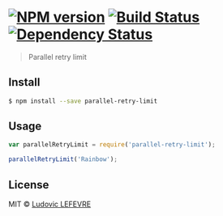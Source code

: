 #  [![NPM version][npm-image]][npm-url] [![Build Status][travis-image]][travis-url] [![Dependency Status][daviddm-image]][daviddm-url]

> Parallel retry limit


## Install

```sh
$ npm install --save parallel-retry-limit
```


## Usage

```js
var parallelRetryLimit = require('parallel-retry-limit');

parallelRetryLimit('Rainbow');
```


## License

MIT © [Ludovic LEFEVRE](http://www.ludoviclefevre.fr)


[npm-image]: https://badge.fury.io/js/parallel-retry-limit.svg
[npm-url]: https://npmjs.org/package/parallel-retry-limit
[travis-image]: https://travis-ci.org/ludoviclefevre/parallel-retry-limit.svg?branch=master
[travis-url]: https://travis-ci.org/ludoviclefevre/parallel-retry-limit
[daviddm-image]: https://david-dm.org/ludoviclefevre/parallel-retry-limit.svg?theme=shields.io
[daviddm-url]: https://david-dm.org/ludoviclefevre/parallel-retry-limit
